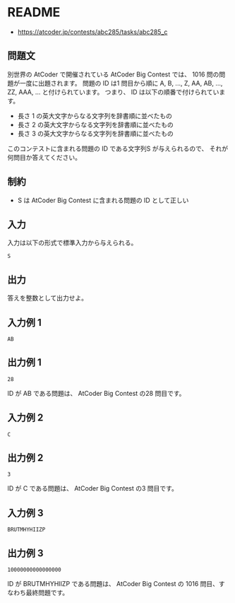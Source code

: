 # README
- <https://atcoder.jp/contests/abc285/tasks/abc285_c>
## 問題文
別世界の AtCoder で開催されている AtCoder Big Contest では、
1016 問の問題が一度に出題されます。
問題の ID は1 問目から順に A, B, ..., Z, AA, AB, ..., ZZ, AAA, ... と付けられています。
つまり、 ID は以下の順番で付けられています。

- 長さ 1 の英大文字からなる文字列を辞書順に並べたもの
- 長さ 2 の英大文字からなる文字列を辞書順に並べたもの
- 長さ 3 の英大文字からなる文字列を辞書順に並べたもの

このコンテストに含まれる問題の ID である文字列S が与えられるので、
それが何問目か答えてください。
## 制約
- S は AtCoder Big Contest に含まれる問題の ID として正しい
## 入力
入力は以下の形式で標準入力から与えられる。

```
S
```
## 出力
答えを整数として出力せよ。
## 入力例 1
```
AB
```
## 出力例 1
```
28
```

ID が AB である問題は、 AtCoder Big Contest の28 問目です。
## 入力例 2
```
C
```
## 出力例 2
```
3
```

ID が C である問題は、 AtCoder Big Contest の3 問目です。
## 入力例 3
```
BRUTMHYHIIZP
```
## 出力例 3
```
10000000000000000
```

ID が BRUTMHYHIIZP である問題は、
AtCoder Big Contest の 1016 問目、すなわち最終問題です。

